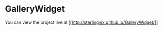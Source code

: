 GalleryWidget
=============
You can view the project live at [[http://sterlingvix.github.io/GalleryWidget/]]
